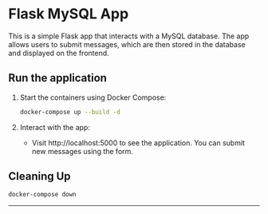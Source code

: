 
# Flask MySQL App

This is a simple Flask app that interacts with a MySQL database. The app allows users to submit messages, which are then stored in the database and displayed on the frontend.


## Run the application

1. Start the containers using Docker Compose:

   ```bash
   docker-compose up --build -d
   ```

2. Interact with the app:

   - Visit http://localhost:5000 to see the application. You can submit new messages using the form.

## Cleaning Up

```bash
docker-compose down
```

---
